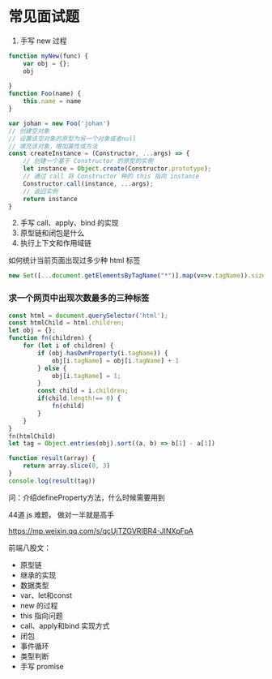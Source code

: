 # 常见面试题

1. 手写 new 过程

```javascript
function myNew(func) {
    var obj = {};
    obj
    
}
function Foo(name) {
    this.name = name
}

var johan = new Foo('johan')
// 创建空对象
// 设置该空对象的原型为另一个对象或者null
// 填充该对象，增加属性或方法
const createInstance = (Constructor, ...args) => {
    // 创建一个基于 Constructor 的原型的实例
    let instance = Object.create(Constructor.prototype);
    // 通过 call 将 Constructor 种的 this 指向 instance
    Constructor.call(instance, ...args);
    // 返回实例
    return instance
}
```

2. 手写 call、apply、bind 的实现
3. 原型链和闭包是什么
4. 执行上下文和作用域链



如何统计当前页面出现过多少种 html 标签

```javascript
new Set([...document.getElementsByTagName("*")].map(v=>v.tagName)).size
```



### 求一个网页中出现次数最多的三种标签

```javascript
const html = document.querySelector('html');
const htmlChild = html.children;
let obj = {};
function fn(children) {
    for (let i of children) {
        if (obj.hasOwnProperty(i.tagName)) {
            obj[i.tagName] = obj[i.tagName] + 1
        } else {
            obj[i.tagName] = 1;
        }
        const child = i.children;
        if(child.length!== 0) {
            fn(child)
        }
    }
}
fn(htmlChild)
let tag = Object.entries(obj).sort((a, b) => b[1] - a[1])

function result(array) {
    return array.slice(0, 3)
}
console.log(result(tag))

```



问：介绍defineProperty方法，什么时候需要用到





44道 js 难题， 做对一半就是高手

https://mp.weixin.qq.com/s/qcUjTZGVRIBR4-JINXpFpA



前端八股文：

- 原型链
- 继承的实现
- 数据类型
- var、let和const
- new 的过程
- this 指向问题
- call、apply和bind 实现方式
- 闭包
- 事件循环
- 类型判断
- 手写 promise

